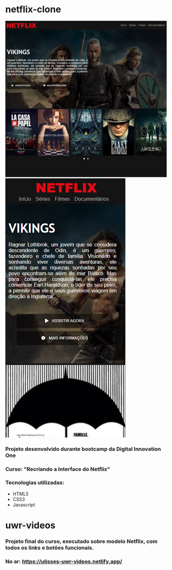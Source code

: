 # netflix-clone

![](/backup/img/print-tablet.png)
![](/backup/img/print-celular.png)

### Projeto desenvolvido durante bootcamp da Digital Innovation One

### Curso: "Recriando a Interface do Netflix"

### Tecnologias utilizadas:

- HTML5
- CSS3
- Javascript

# uwr-videos

### Projeto final do curso, executado sobre modelo Netflix, com todos os links e botões funcionais.

### No ar: https://ulisses-uwr-videos.netlify.app/
